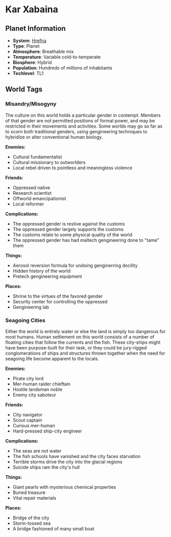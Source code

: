 # Kar Xabaina

## Planet Information
- **System**: [Hrefna](../../system--hrefna.md)
- **Type**: Planet
- **Atmosphere**: Breathable mix
- **Temperature**: Variable cold-to-temperate
- **Biosphere**: Hybrid
- **Population**: Hundreds of millions of inhabitants
- **Techlevel**: TL1

## World Tags

### Misandry/Misogyny

The culture on this world holds a particular gender in contempt. Members of that gender are not permitted positions of formal power, and may be restricted in their movements and activities. Some worlds may go so far as to scorn both traditional genders, using gengineering techniques to hybridize or alter conventional human biology.

**Enemies:**
- Cultural fundamentalist
- Cultural missionary to outworlders
- Local rebel driven to pointless and meaningless violence

**Friends:**
- Oppressed native
- Research scientist
- Offworld emancipationist
- Local reformer

**Complications:**
- The oppressed gender is restive against the customs
- The oppressed gender largely supports the customs
- The customs relate to some physical quality of the world
- The oppressed gender has had maltech gengineering done to "tame" them

**Things:**
- Aerosol reversion formula for undoing genginerring docility
- Hidden history of the world
- Pretech gengineering equipment

**Places:**
- Shrine to the virtues of the favored gender
- Security center for controlling the oppressed
- Gengineering lab

### Seagoing Cities

Either the world is entirely water or else the land is simply too dangerous for most humans. Human settlement on this world consists of a number of floating cities that follow the currents and the fish. These city-ships might have been purpose-built for their task, or they could be jury-rigged conglomerations of ships and structures thrown together when the need for seagoing life become apparent to the locals.

**Enemies:**
- Pirate city lord
- Mer-human raider chieftain
- Hostile landsman noble
- Enemy city saboteur

**Friends:**
- City navigator
- Scout captain
- Curious mer-human
- Hard-pressed ship-city engineer

**Complications:**
- The seas are not water
- The fish schools have vanished and the city faces starvation
- Terrible storms drive the city into the glacial regions
- Suicide ships ram the city's hull

**Things:**
- Giant pearls with mysterious chemical properties
- Buried treasure
- Vital repair materials

**Places:**
- Bridge of the city
- Storm-tossed sea
- A bridge fashioned of many small boat

